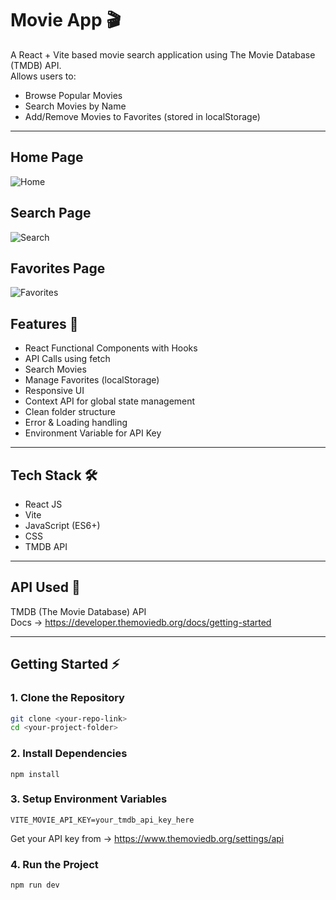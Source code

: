 # Movie App 🎬

A React + Vite based movie search application using The Movie Database (TMDB) API.  
Allows users to:

- Browse Popular Movies
- Search Movies by Name
- Add/Remove Movies to Favorites (stored in localStorage)

---

## Home Page

![Home](frontend\src\assets\home.png)

## Search Page

![Search](frontend\src\assets\search.png)

## Favorites Page

![Favorites](frontend\src\assets\favorites.png)

## Features 🚀

- React Functional Components with Hooks
- API Calls using fetch
- Search Movies
- Manage Favorites (localStorage)
- Responsive UI
- Context API for global state management
- Clean folder structure
- Error & Loading handling
- Environment Variable for API Key

---

## Tech Stack 🛠️

- React JS
- Vite
- JavaScript (ES6+)
- CSS
- TMDB API

---

## API Used 🎥

TMDB (The Movie Database) API  
Docs → https://developer.themoviedb.org/docs/getting-started

---

## Getting Started ⚡

### 1. Clone the Repository

```bash
git clone <your-repo-link>
cd <your-project-folder>
```

### 2. Install Dependencies

```
npm install
```

### 3. Setup Environment Variables

```
VITE_MOVIE_API_KEY=your_tmdb_api_key_here
```

Get your API key from → https://www.themoviedb.org/settings/api

### 4. Run the Project

```
npm run dev
```
